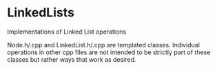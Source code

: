 # LinkedLists
Implementations of Linked List operations

Node.h/.cpp and LinkedList.h/.cpp are templated classes.
Individual operations in other cpp files are not intended to be strictly part of these classes but rather ways that work as desired.
